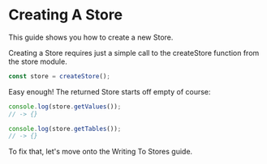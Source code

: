 # Creating A Store

This guide shows you how to create a new Store.

Creating a Store requires just a simple call to the createStore function from
the store module.

```js
const store = createStore();
```

Easy enough! The returned Store starts off empty of course:

```js
console.log(store.getValues());
// -> {}

console.log(store.getTables());
// -> {}
```

To fix that, let's move onto the Writing To Stores guide.
